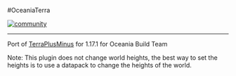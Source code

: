 #OceaniaTerra

[![community](https://go.buildtheearth.net/community-shield)](https://github.com/buildtheearth)

---
Port of [TerraPlusMinus](https://github.com/Build-the-Earth-Germany/TerraPlusMinus) for 1.17.1 for Oceania Build Team

Note: This plugin does not change world heights, the best way to set the heights is to use a datapack to change the heights of the world.